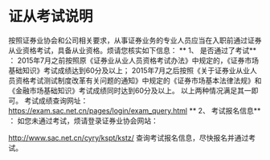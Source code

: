 # 证从考试说明
按照证券业协会和公司相关要求，从事证券业务的专业人员应当在入职前通过证券从业资格考试，具备从业资格。烦请您核实如下信息：
** 1、 是否通过了考试** ：
2015年7月之前按照原《证券业从业人员资格考试办法》中规定的，《证券市场基础知识》考试成绩达到60分及以上；
2015年7月之后按照《关于证券业从业人员资格考试测试制度改革有关问题的通知》中规定的《证券市场基本法律法规》和《金融市场基础知识》考试成绩同时达到60分及以上。
以上两种情况满足其一即可。
考试成绩查询网址：
https://exam.sac.net.cn/pages/login/exam_query.html
** 2、 考试报名信息** ：
如您未通过考试，烦请登录证券业协会网站：

http://www.sac.net.cn/cyry/kspt/kstz/ 查询考试报名信息，尽快报名并通过考试。
